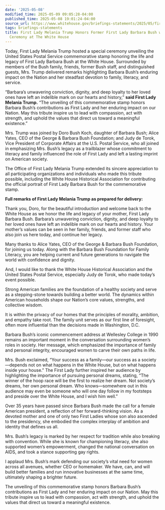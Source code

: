 ```yaml
---
date: '2025-05-08'
modified_time: 2025-05-09 09:05:28-04:00
published_time: 2025-05-08 19:01:24-04:00
source_url: https://www.whitehouse.gov/briefings-statements/2025/05/first-lady-melania-trump-honors-former-first-lady-barbara-bush-with-stamp-unveiling-ceremony-at-the-white-house/
tags: briefings-statements
title: First Lady Melania Trump Honors Former First Lady Barbara Bush with Stamp Unveiling
  Ceremony at The White House
---
```

 
Today, First Lady Melania Trump hosted a special ceremony unveiling the
United States Postal Service commemorative stamp honoring the life and
legacy of First Lady Barbara Bush at the White House. Surrounded by
members of the Bush family, friends, former Bush staff, and
distinguished guests, Mrs. Trump delivered remarks highlighting Barbara
Bush’s enduring impact on the Nation and her steadfast devotion to
family, literacy, and service.

“Barbara’s unwavering conviction, dignity, and deep loyalty to her loved
ones have left an indelible mark on our hearts and history,” **said
First Lady Melania Trump.** “The unveiling of this commemorative stamp
honors Barbara Bush’s contributions as First Lady and her enduring
impact on our Nation. May this tribute inspire us to lead with
compassion, act with strength, and uphold the values that direct us
toward a meaningful existence.”

Mrs. Trump was joined by Doro Bush Koch, daughter of Barbara Bush; Alice
Yates, CEO of the George & Barbara Bush Foundation; and Judy de Torok,
Vice President of Corporate Affairs at the U.S. Postal Service, who all
joined in emphasizing Mrs. Bush’s legacy as a trailblazer whose
commitment to literacy and family influenced the role of First Lady and
left a lasting imprint on American society.

The Office of First Lady Melania Trump extended its sincere appreciation
to all participating organizations and individuals who made this tribute
possible, including the White House Historical Association for
contributing the official portrait of First Lady Barbara Bush for the
commemorative stamp.

**Full remarks of First Lady Melania Trump as prepared for delivery:**

Thank you, Doro, for the beautiful introduction and welcome back to the
White House as we honor the life and legacy of your mother, First Lady
Barbara Bush. Barbara’s unwavering conviction, dignity, and deep loyalty
to her loved ones have left an indelible mark on our hearts and history.
Your mother’s values can be seen in her family, friends, and former
staff who also join us here today, and continue her legacy.

Many thanks to Alice Yates, CEO of the George & Barbara Bush Foundation,
for joining us today. Along with the Barbara Bush Foundation for Family
Literacy, you are helping current and future generations to navigate the
world with confidence and dignity.

And, I would like to thank the White House Historical Association and
the United States Postal Service, especially Judy de Torok, who made
today’s event possible.  

Strong American families are the foundation of a healthy society and
serve as a stepping-stone towards building a better world. The dynamics
within American households shape our Nation’s core values, strengths,
and collective wisdom.

It is within the privacy of our homes that the principles of morality,
ambition, and empathy take root. The family unit serves as our first
line of foresight, often more influential than the decisions made in
Washington, D.C.

Barbara Bush’s iconic commencement address at Wellesley College in 1990
remains an important moment in the conversation surrounding women’s
roles in society. Her message, which emphasized the importance of family
and personal integrity, encouraged women to carve their own paths in
life.

Mrs. Bush exclaimed, “Your success as a family—our success as a
society—depends not on what happens in the White House, but on what
happens inside your house.” The First Lady further inspired her audience
by highlighting the importance of pursuing personal dreams, stating,
“The winner of the hoop race will be the first to realize her dream. Not
society’s dreams, her own personal dream. Who knows—somewhere out in
this audience may even be someone who will one day follow in my
footsteps and preside over the White House, and I wish him well.”

Over 35 years have passed since Barbara Bush made the call for a female
American president, a reflection of her forward-thinking vision. As a
devoted mother and one of only two First Ladies whose son also ascended
to the presidency, she embodied the complex interplay of ambition and
identity that defines us all.

Mrs. Bush’s legacy is marked by her respect for tradition while also
breaking with convention. While she is known for championing literacy,
she also supported women’s empowerment, changed the national
conversation on AIDS, and took a stance supporting gay rights.

I applaud Mrs. Bush’s mark defending our society’s vital need for women
across all avenues, whether CEO or homemaker. We have, can, and will
build better families and run innovative businesses at the same time,
ultimately shaping a brighter future.

The unveiling of this commemorative stamp honors Barbara Bush’s
contributions as First Lady and her enduring impact on our Nation. May
this tribute inspire us to lead with compassion, act with strength, and
uphold the values that direct us toward a meaningful existence.

